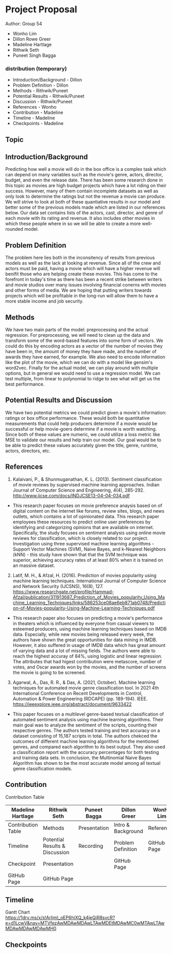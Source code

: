 # Project Proposal

Author: Group 54
- Wonho Lim
- Dillon Rowe Greer
- Madeline Hartlage
- Rithwik Seth
- Puneet Singh Bagga

### distribution (temporary)
- Introduction/Background - Dillon
- Problem Definition - Dillon
- Methods - Rithwik/Puneet
- Potential Results - Rithwik/Puneet
- Discussion - Rithwik/Puneet
- References - Wonho
- Contribution - Madeline
- Timeline - Madeline
- Checkpoints - Madeline

## Topic

## Introduction/Background
Predicting how well a movie will do in the box office is a complex task which can depend on many variables such as the movie's genre, actors, director, budget, and even the release date. There has been some research done in this topic as movies are high budget projects which have a lot riding on their success. However, many of them contain incomplete datasets as well as only look to determine the ratings but not the revenue a movie can produce. We will strive to look at both of these quantiative results in our model and better some of the previous models made which are listed in our references below. Our data set contains lists of the actors, cast, director, and genre of each movie with its rating and revenue. It also includes other movies in which these people where in so we will be able to create a more well-rounded model.

## Problem Definition
The problem here lies both in the inconsitency of results from previous models as well as the lack at looking at revenue. Since all of the crew and actors must be paid, having a movie which will have a higher revenue will benifit those who are helping create these movies. This has come to the forefront in today's time as there has been a recent strike between writers and movie studios over many issues involving financial conerns with movies and other forms of media. We are hoping that putting writers towards projects which will be profitable in the long-run will allow them to have a more stable income and job security.

## Methods
We have two main parts of the model: preprocessing and the actual regression. For preprocessing, we will need to clean up the data and transform some of the word-based features into some form of vectors. We could do this by encoding actors as a vector of the number of movies they have been in, the amount of money they have made, and the number of awards they have earned, for example. We also need to encode information like the plot of the movie, which we can do with a model like gensim's word2vec. Finally for the actual model, we can play around with multiple options, but in general we would need to use a regression model. We can test multiple, from linear to polynomial to ridge to see what will get us the best performance.

## Potential Results and Discussion
We have two potential metrics we could predict given a movie's information: ratings or box office performance. These would both be quantitative measurements that could help producers determine if a movie would be successful or help movie-goers determine if a movie is worth watching. Since both of these values are numeric, we could utilize a loss metric like MSE to validate our results and help train our model. Our goal would be to be able to predict these values accurately given the title, genre, runtime, actors, directors, etc. 
## References
1. Kalaivani, P., & Shunmuganathan, K. L. (2013). Sentiment classification of movie reviews by supervised machine learning approaches. Indian Journal of Computer Science and Engineering, 4(4), 285-292.
http://www.ijcse.com/docs/INDJCSE13-04-04-034.pdf
- This research paper focuses on movie preference anaysis based on of digital content on the internet like forums, review sites, blogs, and news outlets, which contains a lot of opinionated data. This research paper employees these resources to predict online user preferences by identifying and categorizing opinions that are available on internet. Specifically, the study focuses on sentiment analysis using online movie reviews for classification, which is closely related to our project. Investigation using three supervised machine learning algorithms - Support Vector Machines (SVM), Naive Bayes, and k-Nearest Neighbors (kNN) - this study have shown that that the SVM technique was superior, achieving accuracy rates of at least 80% when it is trained on an massive dataset. 
2. Latif, M. H., & Afzal, H. (2016). Prediction of movies popularity using machine learning techniques. International Journal of Computer Science and Network Security (IJCSNS), 16(8), 127.
https://www.researchgate.net/profile/Hammad-Afzal/publication/311913687_Prediction_of_Movies_popularity_Using_Machine_Learning_Techniques/links/586253ce08ae6eb871ab0748/Prediction-of-Movies-popularity-Using-Machine-Learning-Techniques.pdf
- This research paper also focuses on predicting a movie's performance in theaters which is influenced by everyone from casual viewers to esteemed producers, using machine learning techniques based on IMDB data. Especially, while new movies being released every week, the authors have shown the great opportunities for data mining in IMDB. However, it also suffered in usage of IMDB data which has great amount of varying data and a lot of missing fields. The authors were able to reach the highest accuray of 84%, using logistic and linear regression. The attributes that had higest contribution were metascore, number of votes, and Oscar awards won by the movies, and the number of screens the movie is going to be screened.
3. Agarwal, A., Das, R. R., & Das, A. (2021, October). Machine learning techniques for automated movie genre classification tool. In 2021 4th International Conference on Recent Developments in Control, Automation & Power Engineering (RDCAPE) (pp. 189-194). IEEE.
https://ieeexplore.ieee.org/abstract/document/9633422
- This paper focuses on a multilevel genre-based textual classification of automated sentiment analysis using machine learning algorithms. Their main goal was to analyze the sentiment of the scripts, counting their respective genres. The authors tested training and test accuracy on a dataset consisting of 15,187 scripts in total. The authors chekced the outcomes of different machine learning algorithms for the mentioned genres, and compared each algorithm to its best output. They also used a classification report with the accuracy percentages for both testing and training data sets. In conclusion, the Multinomial Naive Bayes Algorithm has shown to be the most accurate model among all textual genre classification models.

## Contribution
Contribution Table

| Madeline Hartlage  | Rithwik Seth                   | Puneet Bagga                   | Dillon Greer       | Wonho Lim   |
| ------------------ | ------------------------------ | ------------------------------ | ------------------ | ----------- |
| Contribution Table | Methods                        | Presentation                   | Intro & Background | References  |
| Timeline           | Potential Results & Discussion | Recording                      | Problem Definition | GitHub Page |
| Checkpoint         | Presentation                   |                                | GitHub Page        |             |
| GitHub Page        | GitHub Page                    |                                |                    |             |

## Timeline
Gantt Chart <br />
https://1drv.ms/x/s!ArIjml_oEP6hiXQ_k4jeQjR8svcR?e=d1LcwV&nav=MTVfezAwMDAwMDAwLTAwMDEtMDAwMC0wMTAwLTAwMDAwMDAwMDAwMH0

## Checkpoints
